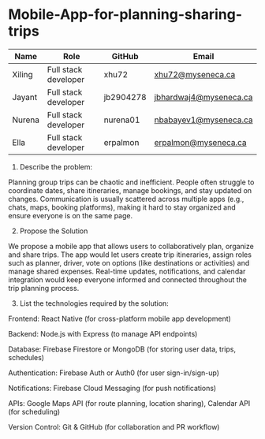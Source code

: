 # Mobile-App-for-planning-sharing-trips

| Name   | Role                  | GitHub    | Email                     |
|--------|-----------------------|-----------|---------------------------|
| Xiling | Full stack developer  | xhu72     | xhu72@myseneca.ca         |
| Jayant | Full stack developer  | jb2904278 | jbhardwaj4@myseneca.ca    |
| Nurena | Full stack developer  | nurena01  | nbabayev1@myseneca.ca     |
| Ella   | Full stack developer  | erpalmon  | erpalmon@myseneca.ca      |


1. Describe the problem:

Planning group trips can be chaotic and inefficient. People often struggle to coordinate dates, share itineraries, manage bookings, and stay updated on changes. Communication is usually scattered across multiple apps (e.g., chats, maps, booking platforms), making it hard to stay organized and ensure everyone is on the same page.

2. Propose the Solution

We propose a mobile app that allows users to collaboratively plan, organize and share trips. The app would let users create trip itineraries, assign roles such as planner, driver, vote on options (like destinations or activities) and manage shared expenses. Real-time updates, notifications, and calendar integration would keep everyone informed and connected throughout the trip planning process.

3. List the technologies required by the solution:

Frontend: React Native (for cross-platform mobile app development)

Backend: Node.js with Express (to manage API endpoints)

Database: Firebase Firestore or MongoDB (for storing user data, trips, schedules)

Authentication: Firebase Auth or Auth0 (for user sign-in/sign-up)

Notifications: Firebase Cloud Messaging (for push notifications)

APIs: Google Maps API (for route planning, location sharing), Calendar API (for scheduling)

Version Control: Git & GitHub (for collaboration and PR workflow)
